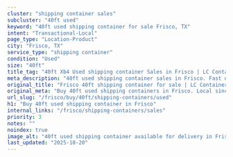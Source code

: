 ```yaml
---
cluster: "shipping container sales"
subcluster: "40ft used"
keyword: "40ft used shipping container for sale Frisco, TX"
intent: "Transactional-Local"
page_type: "Location-Product"
city: "Frisco, TX"
service_type: "shipping container"
condition: "Used"
size: "40ft"
title_tag: "40ft Xb4 Used shipping container Sales in Frisco | LC Container"
meta_description: "40ft used shipping container sales in Frisco. Fast delivery, competitive pricing. Serving shipping containers area. Quote ID: 8GM. Call (214) 524-4168 for your free quote today."
original_title: "Frisco 40ft shipping container for sale | LC Container"
original_meta: "Buy 40ft used shipping containers in Frisco. Local since 2003. New & used inventory. Fast delivery. Get your free quote — call (214) 524-4168 today."
url_slug: "/frisco/buy/40ft/shipping-containers/used"
h1: "Buy 40ft used shipping container in Frisco"
internal_links: "/frisco/shipping-containers/sales"
priority: 3
notes: ""
noindex: true
image_alt: "40ft used shipping container available for delivery in Frisco"
last_updated: "2025-10-20"
---
```


<!-- TODO: Add unique city/inventory copy, images, and internal links here. -->
